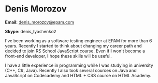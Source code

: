 # Denis Morozov

**Email**: [denis_morozov@epam.com](mailto:denis_morozov@epam.com)  
  
**Skype**: denis_lyashenko2  
  
I've been working as a software testing engineer at EPAM for more than 6 years. Recently I started to think about changing my career path and decided to join RS School JavaScript course. Even if I won't become a front-end developer, I hope these skills will be useful. 
  
I have a little experience in programming while I was studying in university (C++, C#, Java). Recently I also took several cources on Java and JavaScript on Codecademy and HTML + CSS course on HTML Academy.  